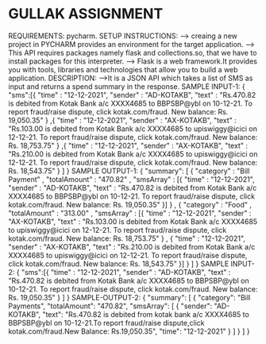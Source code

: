 # GULLAK ASSIGNMENT
REQUIREMENTS:
            pycharm.
SETUP INSTRUCTIONS:
            --> creaing a new project in PYCHARM provides an environment for the target application.
            --> This API requires packages namely flask and collections.so, that we have to install packages for this interpreter.
            --> Flask is a web framework.It provides you with tools, libraries and technologies that allow you to build a web application.
DESCRIPTION:
            -->It is a JSON API which takes a list of SMS as input and returns a spend summary in the response.
SAMPLE INPUT-1:
{
"sms":[{ "time" : "12-12-2021", "sender" : "AD-KOTAKB", "text" : "Rs.470.82
is debited from Kotak Bank a/c XXXX4685 to BBPSBP@ybl on 10-12-21. To
report fraud/raise dispute, click kotak.com/fraud. New balance: Rs.
19,050.35" }
,{ "time" : "12-12-2021", "sender" : "AX-KOTAKB", "text" : "Rs.103.00 is
debited from Kotak Bank a/c XXXX4685 to upiswiggy@icici on 12-12-21. To
report fraud/raise dispute, click kotak.com/fraud. New balance: Rs.
18,753.75" }
,{ "time" : "12-12-2021", "sender" : "AX-KOTAKB", "text" : "Rs.210.00 is
debited from Kotak Bank a/c XXXX4685 to upiswiggy@icici on 12-12-21. To
report fraud/raise dispute, click kotak.com/fraud. New balance: Rs.
18,543.75" }
]
}
SAMPLE OUTPUT-1:
{ "summary":
[ { "category" : "Bill Payment"
, "totalAmount" : "470.82"
, "smsArray" : [{ "time" : "12-12-2021", "sender" : "AD-KOTAKB", "text" :
"Rs.470.82 is debited from Kotak Bank a/c XXXX4685 to BBPSBP@ybl on
10-12-21. To report fraud/raise dispute, click kotak.com/fraud. New balance:
Rs. 19,050.35" }]
}
, { "category" : "Food"
, "totalAmount" : "313.00"
, "smsArray" : [{ "time" : "12-12-2021", "sender" : "AX-KOTAKB", "text" :
"Rs.103.00 is debited from Kotak Bank a/c XXXX4685 to upiswiggy@icici on
12-12-21. To report fraud/raise dispute, click kotak.com/fraud. New balance:
Rs. 18,753.75" }
, { "time" : "12-12-2021", "sender" : "AX-KOTAKB", "text" : "Rs.210.00 is
debited from Kotak Bank a/c XXXX4685 to upiswiggy@icici on 12-12-21. To
report fraud/raise dispute, click kotak.com/fraud. New balance: Rs.
18,543.75" }]
}
]
}
SAMPLE INPUT-2:
{
"sms":[{ "time" : "12-12-2021", "sender" : "AD-KOTAKB", "text" : "Rs.470.82
is debited from Kotak Bank a/c XXXX4685 to BBPSBP@ybl on 10-12-21. To
report fraud/raise dispute, click kotak.com/fraud. New balance: Rs.
19,050.35" }
]
}
SAMPLE-OUTPUT-2:
{
  "summary": [
    {
      "category": "Bill Payments",
      "totalAmount": "470.82",
      "smsArray": [
        {
          "sender": "AD-KOTAKB",
          "text": "Rs.470.82 is debited from kotak bank a/c XXXX4685 to BBPSBP@ybl on 10-12-21.To report fraud/raise dispute,click kotak.com/fraud.New Balance: Rs.19,050.35",
          "time": "12-12-2021"
        }
      ]
    }
  ]
}

